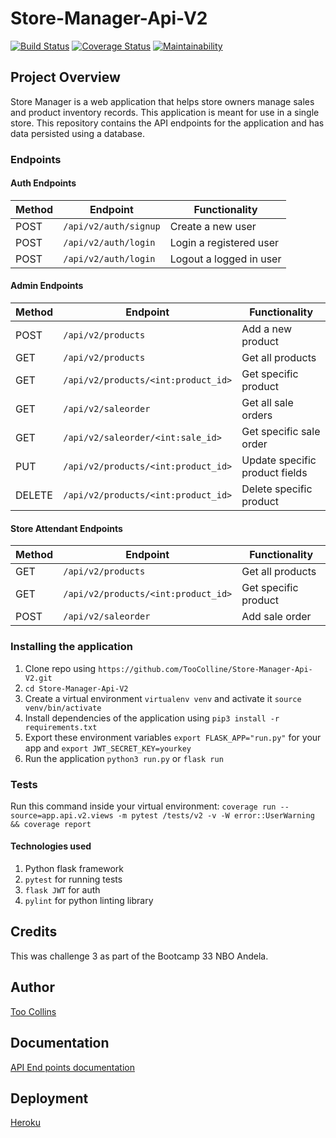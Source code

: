 # Store-Manager-Api-V2

[![Build Status](https://travis-ci.com/TooColline/Store-Manager-Api-V2.svg?branch=develop)](https://travis-ci.com/TooColline/Store-Manager-Api-V2) [![Coverage Status](https://coveralls.io/repos/github/TooColline/Store-Manager-Api-V2/badge.svg?branch=develop)](https://coveralls.io/github/TooColline/Store-Manager-Api-V2?branch=develop) [![Maintainability](https://api.codeclimate.com/v1/badges/96abc75160af4cdfc65c/maintainability)](https://codeclimate.com/github/TooColline/Store-Manager-Api-V2/maintainability)

## Project Overview
Store Manager is a web application that helps store owners manage sales and product inventory records. This application is meant for use in a single store. This repository contains the API endpoints for the application and has data persisted using a database.

### Endpoints

#### Auth Endpoints
Method | Endpoint | Functionality
--- | --- | ---
POST | `/api/v2/auth/signup` | Create a new user
POST | `/api/v2/auth/login` | Login a registered user
POST | `/api/v2/auth/login` | Logout a logged in user

#### Admin Endpoints
Method | Endpoint | Functionality
--- | --- | ---
POST | `/api/v2/products` | Add a new product
GET | `/api/v2/products` | Get all products
GET | `/api/v2/products/<int:product_id>` | Get specific product
GET | `/api/v2/saleorder` | Get all sale orders
GET | `/api/v2/saleorder/<int:sale_id>` | Get specific sale order
PUT | `/api/v2/products/<int:product_id>` | Update specific product fields
DELETE | `/api/v2/products/<int:product_id>` | Delete specific product

#### Store Attendant Endpoints
Method | Endpoint | Functionality
--- | --- | ---
GET | `/api/v2/products` | Get all products
GET | `/api/v2/products/<int:product_id>` | Get specific product
POST | `/api/v2/saleorder` | Add sale order

### Installing the application
1. Clone repo using `https://github.com/TooColline/Store-Manager-Api-V2.git`
2. `cd Store-Manager-Api-V2`
3. Create a virtual environment `virtualenv venv` and activate it `source venv/bin/activate` 
4. Install dependencies of the application using `pip3 install -r requirements.txt`
5. Export these environment variables ```export FLASK_APP="run.py"``` for your app and ```export JWT_SECRET_KEY=yourkey```
6. Run the application `python3 run.py` or `flask run`

### Tests
Run this command inside your virtual environment: `coverage run --source=app.api.v2.views -m pytest /tests/v2 -v -W error::UserWarning && coverage report`

#### Technologies used
1. Python flask framework
2. `pytest` for running tests
3. `flask JWT` for auth
4. `pylint` for python linting library

## Credits
This was challenge 3 as part of the Bootcamp 33 NBO Andela.

## Author
[Too Collins](https://github.com/TooColline)

## Documentation
[API End points documentation](https://documenter.getpostman.com/view/5601454/RzZ4q25y)

## Deployment
[Heroku](https://a-store-manager-app-api-v2.herokuapp.com/)
